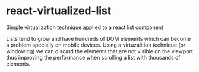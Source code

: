# react-virtualized-list
Simple virtualization technique applied to a react list component

Lists tend to grow and have hundreds of DOM elements which can become a problem specially on mobile devices. Using a virtuzalition technique (or windowing) we can discard the elements that are not visible on the viewport thus improving the performance when scrolling a list with thousands of elements.
